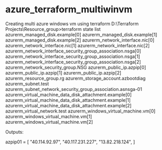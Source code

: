# azure_terraform_multiwinvm
Creating multi azure windows vm using terraform 
D:\Terraform Projects\Resource_group>terraform state list            
azurerm_managed_disk.example[0]
azurerm_managed_disk.example[1]
azurerm_managed_disk.example[2]
azurerm_network_interface.nic[0]
azurerm_network_interface.nic[1]
azurerm_network_interface.nic[2]
azurerm_network_interface_security_group_association.nsga[0]
azurerm_network_interface_security_group_association.nsga[1]
azurerm_network_interface_security_group_association.nsga[2]
azurerm_network_security_group.NSG
azurerm_public_ip.azpip[0]
azurerm_public_ip.azpip[1]
azurerm_public_ip.azpip[2]
azurerm_resource_group.rg
azurerm_storage_account.azbootdiag
azurerm_subnet.test
azurerm_subnet_network_security_group_association.asnsga-01
azurerm_virtual_machine_data_disk_attachment.example[0]
azurerm_virtual_machine_data_disk_attachment.example[1]
azurerm_virtual_machine_data_disk_attachment.example[2]
azurerm_virtual_network.test
azurerm_windows_virtual_machine.vm[0]
azurerm_windows_virtual_machine.vm[1]
azurerm_windows_virtual_machine.vm[2]

Outputs:

azpip01 = [
  "40.114.92.97",
  "40.117.231.227",
  "13.82.218.124",
]
